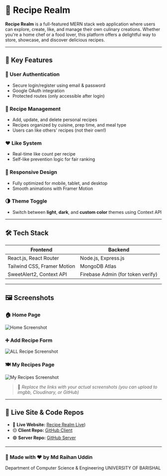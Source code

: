 # 🍲 Recipe Realm

**Recipe Realm** is a full-featured MERN stack web application where users can explore, create, like, and manage their own culinary creations. Whether you're a home chef or a food lover, this platform offers a delightful way to store, showcase, and discover delicious recipes.

---

## 🚀 Key Features

### 🔐 User Authentication
- Secure login/register using email & password  
- Google OAuth integration  
- Protected routes (only accessible after login)  

### 📸 Recipe Management
- Add, update, and delete personal recipes  
- Recipes organized by cuisine, prep time, and meal type  
- Users can like others' recipes (not their own!)  

### ❤️ Like System
- Real-time like count per recipe  
- Self-like prevention logic for fair ranking  

### 🎨 Responsive Design
- Fully optimized for mobile, tablet, and desktop  
- Smooth animations with Framer Motion  

### 🌗 Theme Toggle
- Switch between **light**, **dark**, and **custom color** themes using Context API  

---

## 🛠️ Tech Stack

| Frontend                        | Backend                          |
|--------------------------------|----------------------------------|
| React.js, React Router         | Node.js, Express.js              |
| Tailwind CSS, Framer Motion    | MongoDB Atlas                    |
| SweetAlert2, Context API       | Firebase Admin (for token verify)|

---

## 🖼️ Screenshots

### 🏠 Home Page  
![Home Screenshot](https://i.ibb.co/3y3QQJzL/Screenshot-2025-06-26-111735.png)

### ➕ Add Recipe Form  
![ALL Recipe Screenshot](https://i.ibb.co/qMFp8KvY/Screenshot-2025-06-26-111803.png)

### 🍽️ My Recipes Page  
![My Recipes Screenshot](https://i.ibb.co/N6sTShVb/Screenshot-2025-06-26-111835.png)

> 📌 _Replace the links with your actual screenshots (you can upload to imgbb, Cloudinary, or GitHub)_

---

## 🔗 Live Site & Code Repos

- 🔴 **Live Website:** [Recipe Realm Live](https://recipe-realm-4ea1f.web.app/))  
- 🟡 **Client Repo:** [GitHub Client](https://github.com/yourusername/recipe-realm-client)  
- 🟢 **Server Repo:** [GitHub Server](https://github.com/yourusername/recipe-realm-server)

---

### 🙌 Made with ❤️ by Md Raihan Uddin
Department of Computer Science & Engineering
UNIVERSITY OF BARISHAL
